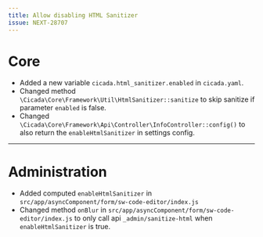 ```yaml
---
title: Allow disabling HTML Sanitizer
issue: NEXT-28707
---
```

# Core
* Added a new variable `cicada.html_sanitizer.enabled` in `cicada.yaml`.
* Changed method `\Cicada\Core\Framework\Util\HtmlSanitizer::sanitize` to skip sanitize if parameter `enabled` is false.
* Changed `\Cicada\Core\Framework\Api\Controller\InfoController::config()` to also return the `enableHtmlSanitizer` in settings config.
___
# Administration
* Added computed `enableHtmlSanitizer` in `src/app/asyncComponent/form/sw-code-editor/index.js`
* Changed method `onBlur` in `src/app/asyncComponent/form/sw-code-editor/index.js` to only call api `_admin/sanitize-html` when `enableHtmlSanitizer` is true.
